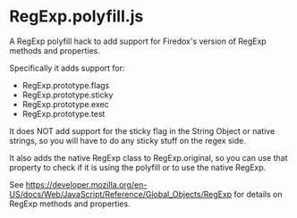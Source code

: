 # RegExp.polyfill.js

A RegExp polyfill hack to add support for Firedox's version of RegExp methods and properties.

Specifically it adds support for:
+ RegExp.prototype.flags
+ RegExp.prototype.sticky
+ RegExp.prototype.exec
+ RegExp.prototype.test

It does NOT add support for the sticky flag in the String Object or native strings, so you will have to do any sticky stuff on the regex side.

It also adds the native RegExp class to RegExp.original, so you can use that property to check if it is using the polyfill or to use the native RegExp.

See https://developer.mozilla.org/en-US/docs/Web/JavaScript/Reference/Global_Objects/RegExp for details on RegExp methods and properties.
